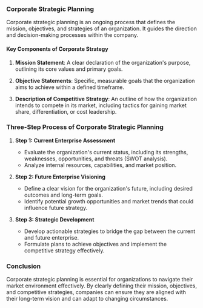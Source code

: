 ### Corporate Strategic Planning

Corporate strategic planning is an ongoing process that defines the mission, objectives, and strategies of an organization. It guides the direction and decision-making processes within the company.

#### Key Components of Corporate Strategy

1. **Mission Statement**: A clear declaration of the organization's purpose, outlining its core values and primary goals.

2. **Objective Statements**: Specific, measurable goals that the organization aims to achieve within a defined timeframe.

3. **Description of Competitive Strategy**: An outline of how the organization intends to compete in its market, including tactics for gaining market share, differentiation, or cost leadership.

### Three-Step Process of Corporate Strategic Planning

1. **Step 1: Current Enterprise Assessment**
   - Evaluate the organization's current status, including its strengths, weaknesses, opportunities, and threats (SWOT analysis).
   - Analyze internal resources, capabilities, and market position.

2. **Step 2: Future Enterprise Visioning**
   - Define a clear vision for the organization's future, including desired outcomes and long-term goals.
   - Identify potential growth opportunities and market trends that could influence future strategy.

3. **Step 3: Strategic Development**
   - Develop actionable strategies to bridge the gap between the current and future enterprise.
   - Formulate plans to achieve objectives and implement the competitive strategy effectively.

### Conclusion

Corporate strategic planning is essential for organizations to navigate their market environment effectively. By clearly defining their mission, objectives, and competitive strategies, companies can ensure they are aligned with their long-term vision and can adapt to changing circumstances.
